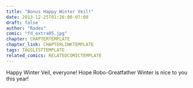```yaml
---
title: "Bonus Happy Winter Veil!"
date: 2013-12-25T01:26:00-07:00
draft: false
author: "Rades"
comic: "fd_extra05.jpg"
chapter: CHAPTERTEMPLATE
chapter_link: CHAPTERLINKTEMPLATE
tags: TAGSLISTTEMPLATE
related_comics: RELATEDCOMICTEMPLATE
---
```


Happy Winter Veil, everyone! Hope Robo-Greatfather Winter is nice to you this year!

